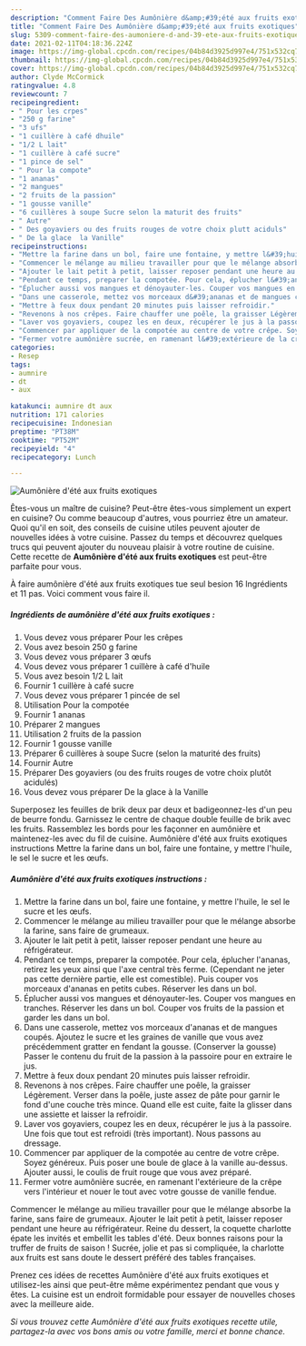 ```yaml
---
description: "Comment Faire Des Aumônière d&amp;#39;été aux fruits exotiques"
title: "Comment Faire Des Aumônière d&amp;#39;été aux fruits exotiques"
slug: 5309-comment-faire-des-aumoniere-d-and-39-ete-aux-fruits-exotiques
date: 2021-02-11T04:18:36.224Z
image: https://img-global.cpcdn.com/recipes/04b84d3925d997e4/751x532cq70/aumoniere-dete-aux-fruits-exotiques-photo-principale-de-la-recette.jpg
thumbnail: https://img-global.cpcdn.com/recipes/04b84d3925d997e4/751x532cq70/aumoniere-dete-aux-fruits-exotiques-photo-principale-de-la-recette.jpg
cover: https://img-global.cpcdn.com/recipes/04b84d3925d997e4/751x532cq70/aumoniere-dete-aux-fruits-exotiques-photo-principale-de-la-recette.jpg
author: Clyde McCormick
ratingvalue: 4.8
reviewcount: 7
recipeingredient:
- " Pour les crpes"
- "250 g farine"
- "3 ufs"
- "1 cuillère à café dhuile"
- "1/2 L lait"
- "1 cuillère à café sucre"
- "1 pince de sel"
- " Pour la compote"
- "1 ananas"
- "2 mangues"
- "2 fruits de la passion"
- "1 gousse vanille"
- "6 cuillères à soupe Sucre selon la maturit des fruits"
- " Autre"
- " Des goyaviers ou des fruits rouges de votre choix plutt aciduls"
- " De la glace  la Vanille"
recipeinstructions:
- "Mettre la farine dans un bol, faire une fontaine, y mettre l&#39;huile, le sel le sucre et les œufs."
- "Commencer le mélange au milieu travailler pour que le mélange absorbe la farine, sans faire de grumeaux."
- "Ajouter le lait petit à petit, laisser reposer pendant une heure au réfrigérateur."
- "Pendant ce temps, preparer la compotée. Pour cela, éplucher l&#39;ananas, retirez les yeux ainsi que l&#39;axe central très ferme. (Cependant ne jeter pas cette dernière partie, elle est comestible). Puis couper vos morceaux d&#39;ananas en petits cubes. Réserver les dans un bol."
- "Éplucher aussi vos mangues et dénoyauter-les. Couper vos mangues en tranches. Réserver les dans un bol. Couper vos fruits de la passion et garder les dans un bol."
- "Dans une casserole, mettez vos morceaux d&#39;ananas et de mangues coupés. Ajoutez le sucre et les graines de vanille que vous avez précédemment gratter en fendant la gousse. (Conserver la gousse) Passer le contenu du fruit de la passion à la passoire pour en extraire le jus."
- "Mettre à feux doux pendant 20 minutes puis laisser refroidir."
- "Revenons à nos crêpes. Faire chauffer une poêle, la graisser Légèrement. Verser dans la poêle, juste assez de pâte pour garnir le fond d&#39;une couche très mince. Quand elle est cuite, faite la glisser dans une assiette et laisser la refroidir."
- "Laver vos goyaviers, coupez les en deux, récupérer le jus à la passoire. Une fois que tout est refroidi (très important). Nous passons au dressage."
- "Commencer par appliquer de la compotée au centre de votre crêpe. Soyez généreux. Puis poser une boule de glace à la vanille au-dessus. Ajouter aussi, le coulis de fruit rouge que vous avez préparé."
- "Fermer votre aumônière sucrée, en ramenant l&#39;extérieure de la crêpe vers l&#39;intérieur et nouer le tout avec votre gousse de vanille fendue."
categories:
- Resep
tags:
- aumnire
- dt
- aux

katakunci: aumnire dt aux 
nutrition: 171 calories
recipecuisine: Indonesian
preptime: "PT38M"
cooktime: "PT52M"
recipeyield: "4"
recipecategory: Lunch

---
```



![Aumônière d&#39;été aux fruits exotiques](https://img-global.cpcdn.com/recipes/04b84d3925d997e4/751x532cq70/aumoniere-dete-aux-fruits-exotiques-photo-principale-de-la-recette.jpg)

Êtes-vous un maître de cuisine? Peut-être êtes-vous simplement un expert en cuisine? Ou comme beaucoup d'autres, vous pourriez être un amateur. Quoi qu'il en soit, des conseils de cuisine utiles peuvent ajouter de nouvelles idées à votre cuisine. Passez du temps et découvrez quelques trucs qui peuvent ajouter du nouveau plaisir à votre routine de cuisine. Cette recette de <strong> Aumônière d&#39;été aux fruits exotiques </strong> est peut-être parfaite pour vous.

<!--inarticleads1-->

À faire aumônière d&#39;été aux fruits exotiques tue seul besion 16 Ingrédients et 11 pas. Voici comment vous faire il.

##### Ingrédients de aumônière d&#39;été aux fruits exotiques :

1. Vous devez vous préparer  Pour les crêpes
1. Vous avez besoin 250 g farine
1. Vous devez vous préparer 3 œufs
1. Vous devez vous préparer 1 cuillère à café d&#39;huile
1. Vous avez besoin 1/2 L lait
1. Fournir 1 cuillère à café sucre
1. Vous devez vous préparer 1 pincée de sel
1. Utilisation  Pour la compotée
1. Fournir 1 ananas
1. Préparer 2 mangues
1. Utilisation 2 fruits de la passion
1. Fournir 1 gousse vanille
1. Préparer 6 cuillères à soupe Sucre (selon la maturité des fruits)
1. Fournir  Autre
1. Préparer  Des goyaviers (ou des fruits rouges de votre choix plutôt acidulés)
1. Vous devez vous préparer  De la glace à la Vanille


Superposez les feuilles de brik deux par deux et badigeonnez-les d&#39;un peu de beurre fondu. Garnissez le centre de chaque double feuille de brik avec les fruits. Rassemblez les bords pour les façonner en aumônière et maintenez-les avec du fil de cuisine. Aumônière d&#39;été aux fruits exotiques instructions Mettre la farine dans un bol, faire une fontaine, y mettre l&#39;huile, le sel le sucre et les œufs. 

<!--inarticleads2-->

##### Aumônière d&#39;été aux fruits exotiques instructions :

1. Mettre la farine dans un bol, faire une fontaine, y mettre l&#39;huile, le sel le sucre et les œufs.
1. Commencer le mélange au milieu travailler pour que le mélange absorbe la farine, sans faire de grumeaux.
1. Ajouter le lait petit à petit, laisser reposer pendant une heure au réfrigérateur.
1. Pendant ce temps, preparer la compotée. Pour cela, éplucher l&#39;ananas, retirez les yeux ainsi que l&#39;axe central très ferme. (Cependant ne jeter pas cette dernière partie, elle est comestible). Puis couper vos morceaux d&#39;ananas en petits cubes. Réserver les dans un bol.
1. Éplucher aussi vos mangues et dénoyauter-les. Couper vos mangues en tranches. Réserver les dans un bol. Couper vos fruits de la passion et garder les dans un bol.
1. Dans une casserole, mettez vos morceaux d&#39;ananas et de mangues coupés. Ajoutez le sucre et les graines de vanille que vous avez précédemment gratter en fendant la gousse. (Conserver la gousse) Passer le contenu du fruit de la passion à la passoire pour en extraire le jus.
1. Mettre à feux doux pendant 20 minutes puis laisser refroidir.
1. Revenons à nos crêpes. Faire chauffer une poêle, la graisser Légèrement. Verser dans la poêle, juste assez de pâte pour garnir le fond d&#39;une couche très mince. Quand elle est cuite, faite la glisser dans une assiette et laisser la refroidir.
1. Laver vos goyaviers, coupez les en deux, récupérer le jus à la passoire. Une fois que tout est refroidi (très important). Nous passons au dressage.
1. Commencer par appliquer de la compotée au centre de votre crêpe. Soyez généreux. Puis poser une boule de glace à la vanille au-dessus. Ajouter aussi, le coulis de fruit rouge que vous avez préparé.
1. Fermer votre aumônière sucrée, en ramenant l&#39;extérieure de la crêpe vers l&#39;intérieur et nouer le tout avec votre gousse de vanille fendue.


Commencer le mélange au milieu travailler pour que le mélange absorbe la farine, sans faire de grumeaux. Ajouter le lait petit à petit, laisser reposer pendant une heure au réfrigérateur. Reine du dessert, la coquette charlotte épate les invités et embellit les tables d&#39;été. Deux bonnes raisons pour la truffer de fruits de saison ! Sucrée, jolie et pas si compliquée, la charlotte aux fruits est sans doute le dessert préféré des tables françaises. 

<!--inarticleads1-->

<p>
Prenez ces idées de recettes Aumônière d&#39;été aux fruits exotiques et utilisez-les ainsi que peut-être même expérimentez pendant que vous y êtes. La cuisine est un endroit formidable pour essayer de nouvelles choses avec la meilleure aide.
</p>

<p>
<i>Si vous trouvez cette Aumônière d&#39;été aux fruits exotiques recette utile, partagez-la avec vos bons amis ou votre famille, merci et bonne chance.</i>
</p>
